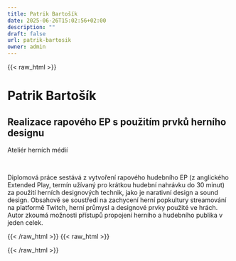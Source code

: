 ```yaml
---
title: Patrik Bartošík
date: 2025-06-26T15:02:56+02:00
description: ""
draft: false
url: patrik-bartosik
owner: admin
---
```

{{< raw_html >}}
<h1>Patrik Barto&scaron;&iacute;k</h1>
<h2>Realizace rapov&eacute;ho EP s použit&iacute;m prvků hern&iacute;ho designu</h2>
<p>Ateli&eacute;r hern&iacute;ch m&eacute;di&iacute;</p>
<p>&nbsp;</p>
<p>Diplomov&aacute; pr&aacute;ce sest&aacute;v&aacute; z vytvořen&iacute; rapov&eacute;ho hudebn&iacute;ho EP (z anglick&eacute;ho Extended Play, term&iacute;n už&iacute;van&yacute; pro kr&aacute;tkou hudebn&iacute; nahr&aacute;vku do 30 minut) za použit&iacute; hern&iacute;ch designov&yacute;ch technik, jako je narativn&iacute; design a sound design. Obsahově se soustřed&iacute; na zachycen&iacute; hern&iacute; popkultury streamov&aacute;n&iacute; na platformě Twitch, hern&iacute; průmysl a designov&eacute; prvky použit&eacute; ve hr&aacute;ch. Autor zkoum&aacute; možnosti př&iacute;stupů propojen&iacute; hern&iacute;ho a hudebn&iacute;ho publika v jeden celek.&nbsp;</p>
{{< /raw_html >}}
<!-- SECTION BREAK -->
{{< raw_html >}}

{{< /raw_html >}}
